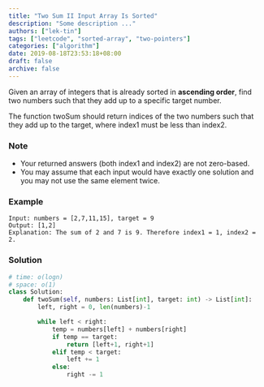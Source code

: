 ```yaml
---
title: "Two Sum II Input Array Is Sorted"
description: "Some description ..."
authors: ["lek-tin"]
tags: ["leetcode", "sorted-array", "two-pointers"]
categories: ["algorithm"]
date: 2019-08-18T23:53:18+08:00
draft: false
archive: false
---
```

Given an array of integers that is already sorted in **ascending order**, find two numbers such that they add up to a specific target number.

The function twoSum should return indices of the two numbers such that they add up to the target, where index1 must be less than index2.

### Note
- Your returned answers (both index1 and index2) are not zero-based.
- You may assume that each input would have exactly one solution and you may not use the same element twice.
### Example
```
Input: numbers = [2,7,11,15], target = 9
Output: [1,2]
Explanation: The sum of 2 and 7 is 9. Therefore index1 = 1, index2 = 2.
```
### Solution
```python
# time: o(logn)
# space: o(1)
class Solution:
    def twoSum(self, numbers: List[int], target: int) -> List[int]:
        left, right = 0, len(numbers)-1

        while left < right:
            temp = numbers[left] + numbers[right]
            if temp == target:
                return [left+1, right+1]
            elif temp < target:
                left += 1
            else:
                right -= 1
```
